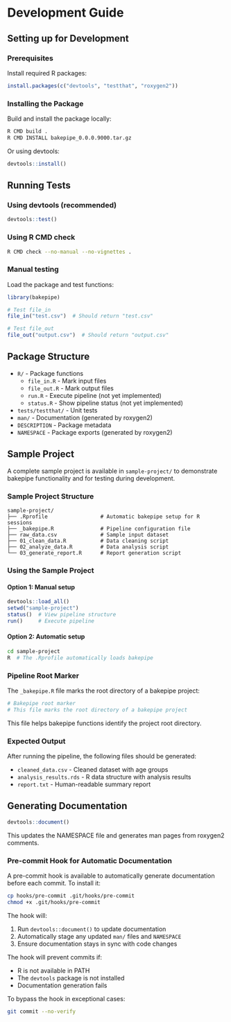 # Development Guide

## Setting up for Development

### Prerequisites

Install required R packages:

```r
install.packages(c("devtools", "testthat", "roxygen2"))
```

### Installing the Package

Build and install the package locally:

```bash
R CMD build .
R CMD INSTALL bakepipe_0.0.0.9000.tar.gz
```

Or using devtools:

```r
devtools::install()
```

## Running Tests

### Using devtools (recommended)

```r
devtools::test()
```

### Using R CMD check

```bash
R CMD check --no-manual --no-vignettes .
```

### Manual testing

Load the package and test functions:

```r
library(bakepipe)

# Test file_in
file_in("test.csv")  # Should return "test.csv"

# Test file_out  
file_out("output.csv")  # Should return "output.csv"
```

## Package Structure

- `R/` - Package functions
  - `file_in.R` - Mark input files
  - `file_out.R` - Mark output files
  - `run.R` - Execute pipeline (not yet implemented)
  - `status.R` - Show pipeline status (not yet implemented)
- `tests/testthat/` - Unit tests
- `man/` - Documentation (generated by roxygen2)
- `DESCRIPTION` - Package metadata
- `NAMESPACE` - Package exports (generated by roxygen2)

## Sample Project

A complete sample project is available in `sample-project/` to demonstrate bakepipe functionality and for testing during development.

### Sample Project Structure

```
sample-project/
├── .Rprofile                 # Automatic bakepipe setup for R sessions
├── _bakepipe.R               # Pipeline configuration file
├── raw_data.csv              # Sample input dataset
├── 01_clean_data.R           # Data cleaning script
├── 02_analyze_data.R         # Data analysis script
└── 03_generate_report.R      # Report generation script
```

### Using the Sample Project

#### Option 1: Manual setup
```r
devtools::load_all()
setwd("sample-project")
status()  # View pipeline structure
run()     # Execute pipeline
```

#### Option 2: Automatic setup
```bash
cd sample-project
R  # The .Rprofile automatically loads bakepipe
```

### Pipeline Root Marker

The `_bakepipe.R` file marks the root directory of a bakepipe project:

```r
# Bakepipe root marker
# This file marks the root directory of a bakepipe project
```

This file helps bakepipe functions identify the project root directory.

### Expected Output

After running the pipeline, the following files should be generated:
- `cleaned_data.csv` - Cleaned dataset with age groups
- `analysis_results.rds` - R data structure with analysis results  
- `report.txt` - Human-readable summary report

## Generating Documentation

```r
devtools::document()
```

This updates the NAMESPACE file and generates man pages from roxygen2 comments.

### Pre-commit Hook for Automatic Documentation

A pre-commit hook is available to automatically generate documentation before each commit. To install it:

```bash
cp hooks/pre-commit .git/hooks/pre-commit
chmod +x .git/hooks/pre-commit
```

The hook will:
1. Run `devtools::document()` to update documentation
2. Automatically stage any updated `man/` files and `NAMESPACE` 
3. Ensure documentation stays in sync with code changes

The hook will prevent commits if:
- R is not available in PATH
- The `devtools` package is not installed
- Documentation generation fails

To bypass the hook in exceptional cases:
```bash
git commit --no-verify
```